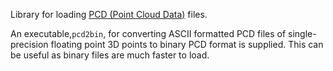 Library for loading [PCD (Point Cloud
Data)](http://pointclouds.org/documentation/tutorials/pcd_file_format.php)
files.

An executable,`pcd2bin`, for converting ASCII formatted PCD files of
single-precision floating point 3D points to binary PCD format is
supplied. This can be useful as binary files are much faster to load.
